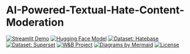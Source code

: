 # AI-Powered-Textual-Hate-Content-Moderation

[![Streamlit Demo](https://img.shields.io/badge/_Live_Demo-FF4B4B?logo=streamlit&logoColor=white)](https://hate-speech-detection-app.streamlit.app/)
[![Hugging Face Model](https://img.shields.io/badge/_Model-medoxz543/hate--speech-FFD43B?logo=huggingface)](https://huggingface.co/medoxz543/hate-speech)
[![Dataset: Hatebase](https://img.shields.io/badge/_Dataset-Hatebase-2D96C6?logo=huggingface)](https://huggingface.co/datasets/Machlovi/Hatebase)
[![Dataset: Superset](https://img.shields.io/badge/_Dataset-English_HS_Superset-7446C2?logo=huggingface)](https://huggingface.co/datasets/manueltonneau/english-hate-speech-superset)
[![W&B Project](https://img.shields.io/badge/_W%26B_Project-FFBE0B?logo=weightsandbiases&logoColor=black)](https://wandb.ai/medoxz543-zewail-city-of-science-and-technology/Textual%20Hate%20Content%20Moderation%20with%20BERTweet%20%2B%20LoRA?nw=nwusermedoxz543)
[![Diagrams by Mermaid](https://img.shields.io/badge/_Diagrams-Mermaid-00957E?logo=mermaid&logoColor=white)](https://mermaid.js.org/)
[![License](https://img.shields.io/badge/_License-Apache_2.0-3DA639?logo=apache)](https://opensource.org/licenses/Apache-2.0)
